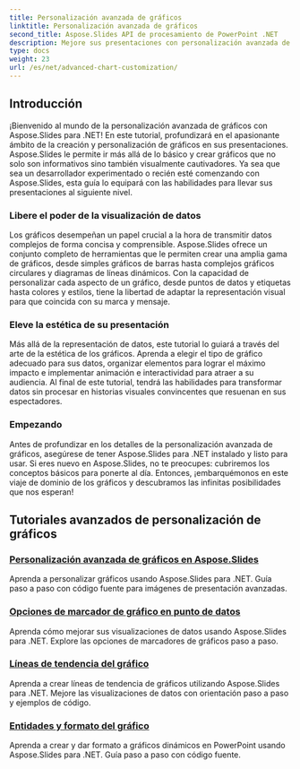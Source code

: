 ```yaml
---
title: Personalización avanzada de gráficos
linktitle: Personalización avanzada de gráficos
second_title: Aspose.Slides API de procesamiento de PowerPoint .NET
description: Mejore sus presentaciones con personalización avanzada de gráficos usando Aspose.Slides para .NET. Aprenda a crear gráficos visualmente impresionantes y adaptarlos a sus necesidades exactas.
type: docs
weight: 23
url: /es/net/advanced-chart-customization/
---
```


## Introducción

¡Bienvenido al mundo de la personalización avanzada de gráficos con Aspose.Slides para .NET! En este tutorial, profundizará en el apasionante ámbito de la creación y personalización de gráficos en sus presentaciones. Aspose.Slides le permite ir más allá de lo básico y crear gráficos que no solo son informativos sino también visualmente cautivadores. Ya sea que sea un desarrollador experimentado o recién esté comenzando con Aspose.Slides, esta guía lo equipará con las habilidades para llevar sus presentaciones al siguiente nivel.

### Libere el poder de la visualización de datos

Los gráficos desempeñan un papel crucial a la hora de transmitir datos complejos de forma concisa y comprensible. Aspose.Slides ofrece un conjunto completo de herramientas que le permiten crear una amplia gama de gráficos, desde simples gráficos de barras hasta complejos gráficos circulares y diagramas de líneas dinámicos. Con la capacidad de personalizar cada aspecto de un gráfico, desde puntos de datos y etiquetas hasta colores y estilos, tiene la libertad de adaptar la representación visual para que coincida con su marca y mensaje.

### Eleve la estética de su presentación

Más allá de la representación de datos, este tutorial lo guiará a través del arte de la estética de los gráficos. Aprenda a elegir el tipo de gráfico adecuado para sus datos, organizar elementos para lograr el máximo impacto e implementar animación e interactividad para atraer a su audiencia. Al final de este tutorial, tendrá las habilidades para transformar datos sin procesar en historias visuales convincentes que resuenan en sus espectadores.

### Empezando

Antes de profundizar en los detalles de la personalización avanzada de gráficos, asegúrese de tener Aspose.Slides para .NET instalado y listo para usar. Si eres nuevo en Aspose.Slides, no te preocupes: cubriremos los conceptos básicos para ponerte al día. Entonces, ¡embarquémonos en este viaje de dominio de los gráficos y descubramos las infinitas posibilidades que nos esperan!

## Tutoriales avanzados de personalización de gráficos
### [Personalización avanzada de gráficos en Aspose.Slides](./advanced-chart-customization/)
Aprenda a personalizar gráficos usando Aspose.Slides para .NET. Guía paso a paso con código fuente para imágenes de presentación avanzadas.
### [Opciones de marcador de gráfico en punto de datos](./chart-marker-options-on-data-point/)
Aprenda cómo mejorar sus visualizaciones de datos usando Aspose.Slides para .NET. Explore las opciones de marcadores de gráficos paso a paso.
### [Líneas de tendencia del gráfico](./chart-trend-lines/)
Aprenda a crear líneas de tendencia de gráficos utilizando Aspose.Slides para .NET. Mejore las visualizaciones de datos con orientación paso a paso y ejemplos de código.
### [Entidades y formato del gráfico](./chart-entities/)
Aprenda a crear y dar formato a gráficos dinámicos en PowerPoint usando Aspose.Slides para .NET. Guía paso a paso con código fuente.